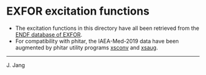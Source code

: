 # EXFOR excitation functions

* The excitation functions in this directory have all been retrieved from
  the [ENDF database of EXFOR](https://www-nds.iaea.org/exfor/endf.htm).
* For compatibility with phitar, the IAEA-Med-2019 data
  have been augmented by phitar utility programs
  [xsconv](https://github.com/jangcom/phitar/tree/master/utils/xsconv/xsconv.py)
  and [xsaug](https://github.com/jangcom/phitar/tree/master/utils/xsaug/xsaug.py).

---

J. Jang
